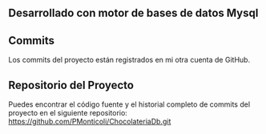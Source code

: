 ## Desarrollado con motor de bases de datos Mysql

## Commits
Los commits del proyecto están registrados en mi otra cuenta de GitHub.

## Repositorio del Proyecto
Puedes encontrar el código fuente y el historial completo de commits del proyecto en el siguiente repositorio:
https://github.com/PMonticoli/ChocolateriaDb.git
